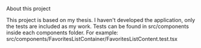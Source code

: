 About this project

This project is based on my thesis. I haven't developed the application, only the tests are included as my work. Tests can be found in src/components inside each components folder.
For example: src/components/FavoritesListContainer/FavoritesListContent.test.tsx
